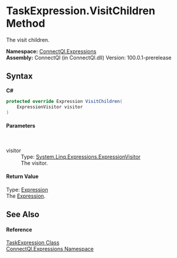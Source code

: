 # TaskExpression.VisitChildren Method 
 

The visit children.

**Namespace:**&nbsp;<a href="N_ConnectQl_Expressions">ConnectQl.Expressions</a><br />**Assembly:**&nbsp;ConnectQl (in ConnectQl.dll) Version: 100.0.1-prerelease

## Syntax

**C#**<br />
``` C#
protected override Expression VisitChildren(
	ExpressionVisitor visitor
)
```


#### Parameters
&nbsp;<dl><dt>visitor</dt><dd>Type: <a href="http://msdn2.microsoft.com/en-us/library/dd323984" target="_blank">System.Linq.Expressions.ExpressionVisitor</a><br />The visitor.</dd></dl>

#### Return Value
Type: <a href="http://msdn2.microsoft.com/en-us/library/bb356138" target="_blank">Expression</a><br />The <a href="P_ConnectQl_Expressions_TaskExpression_Expression">Expression</a>.

## See Also


#### Reference
<a href="T_ConnectQl_Expressions_TaskExpression">TaskExpression Class</a><br /><a href="N_ConnectQl_Expressions">ConnectQl.Expressions Namespace</a><br />